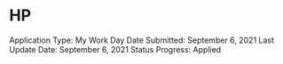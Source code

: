 # HP

Application Type: My Work Day
Date Submitted: September 6, 2021
Last Update Date: September 6, 2021
Status Progress: Applied